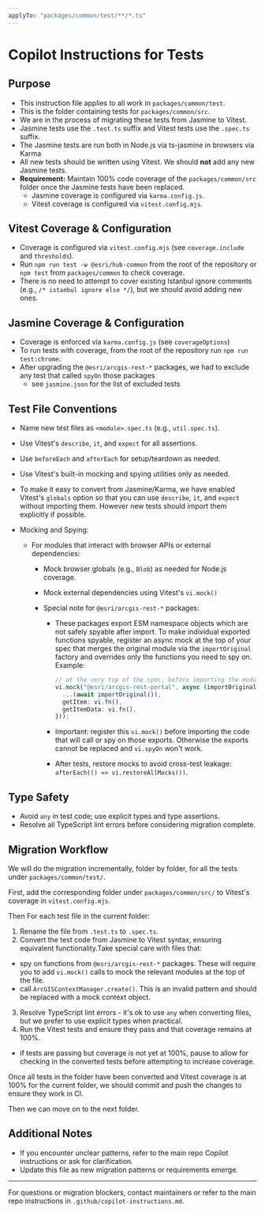 ```yaml
---
applyTo: "packages/common/test/**/*.ts"
---
```


# Copilot Instructions for Tests

## Purpose
- This instruction file applies to all work in `packages/common/test`.
- This is the folder containing tests for `packages/common/src`.
- We are in the process of migrating these tests from Jasmine to Vitest.
- Jasmine tests use the `.test.ts` suffix and Vitest tests use the `.spec.ts` suffix.
- The Jasmine tests are run both in Node.js via ts-jasmine in browsers via Karma
- All new tests should be written using Vitest. We should **not** add any new Jasmine tests.
- **Requirement:** Maintain 100% code coverage of the `packages/common/src` folder once the Jasmine tests have been replaced.
  - Jasmine coverage is configured via `karma.config.js`.
  - Vitest coverage is configured via `vitest.config.mjs`.

## Vitest Coverage & Configuration
- Coverage is configured via `vitest.config.mjs` (see `coverage.include` and `thresholds`).
- Run `npm run test -w @esri/hub-common` from the root of the repository or `npm test` from `packages/common` to check coverage.
- There is no need to attempt to cover existing Istanbul ignore comments (e.g., `/* istanbul ignore else */`), but we should avoid adding new ones.

## Jasmine Coverage & Configuration
- Coverage is enforced via `karma.config.js` (see `coverageOptions`)
- To run tests with coverage, from the root of the repository run `npm run test:chrome`.
- After upgrading the `@esri/arcgis-rest-*` packages, we had to exclude any test that called `spyOn` those packages
  - see `jasmine.json` for the list of excluded tests

## Test File Conventions
- Name new test files as `<module>.spec.ts` (e.g., `util.spec.ts`).

- Use Vitest's `describe`, `it`, and `expect` for all assertions.
- Use `beforeEach` and `afterEach` for setup/teardown as needed.
- Use Vitest's built-in mocking and spying utilities only as needed.
- To make it easy to convert from Jasmine/Karma, we have enabled Vitest's `globals` option so that you can use `describe`, `it`, and `expect` without importing them. However new tests should import them explicitly if possible.
- Mocking and Spying:
  - For modules that interact with browser APIs or external dependencies:
    - Mock browser globals (e.g., `Blob`) as needed for Node.js coverage.
    - Mock external dependencies using Vitest's `vi.mock()`

    - Special note for `@esri/arcgis-rest-*` packages:
      - These packages export ESM namespace objects which are not safely spyable after import. To make individual exported functions spyable, register an async mock at the top of your spec that merges the original module via the `importOriginal` factory and overrides only the functions you need to spy on. Example:

        ```ts
        // at the very top of the spec, before importing the module-under-test
        vi.mock("@esri/arcgis-rest-portal", async (importOriginal) => ({
          ...(await importOriginal()),
          getItem: vi.fn(),
          getItemData: vi.fn(),
        }));
        ```

      - Important: register this `vi.mock()` before importing the code that will call or spy on those exports. Otherwise the exports cannot be replaced and `vi.spyOn` won't work.
      - After tests, restore mocks to avoid cross-test leakage: `afterEach(() => vi.restoreAllMocks())`.

## Type Safety
- Avoid `any` in test code; use explicit types and type assertions.
- Resolve all TypeScript lint errors before considering migration complete.

## Migration Workflow
We will do the migration incrementally, folder by folder, for all the tests under `packages/common/test/`.

First, add the corresponding folder under `packages/common/src/` to Vitest's coverage in `vitest.config.mjs`. 

Then For each test file in the current folder:
1. Rename the file from `.test.ts` to `.spec.ts`.
2. Convert the test code from Jasmine to Vitest syntax, ensuring equivalent functionality.Take special care with files that:
  - spy on functions from `@esri/arcgis-rest-*` packages. These will require you to add `vi.mock()` calls to mock the relevant modules at the top of the file.
  - call `ArcGISContextManager.create()`. This is an invalid pattern and should be replaced with a mock context object.
3. Resolve TypeScript lint errors - it's ok to use `any` when converting files, but we prefer to use explicit types when practical.
4. Run the Vitest tests and ensure they pass and that coverage remains at 100%.
  - if tests are passing but coverage is not yet at 100%, pause to allow for checking in the converted tests before attempting to increase coverage.

Once all tests in the folder have been converted and Vitest coverage is at 100% for the current folder, we should commit and push the changes to ensure they work in CI.

Then we can move on to the next folder.

## Additional Notes
- If you encounter unclear patterns, refer to the main repo Copilot instructions or ask for clarification.
- Update this file as new migration patterns or requirements emerge.

---
For questions or migration blockers, contact maintainers or refer to the main repo instructions in `.github/copilot-instructions.md`.
